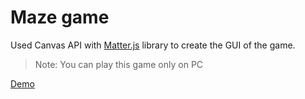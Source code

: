 # Maze game

Used Canvas API with [Matter.js](https://brm.io/matter-js/) library to create the GUI of the game.

> Note: You can play this game only on PC

[Demo](https://g-savitha.github.io/mazegame/)
